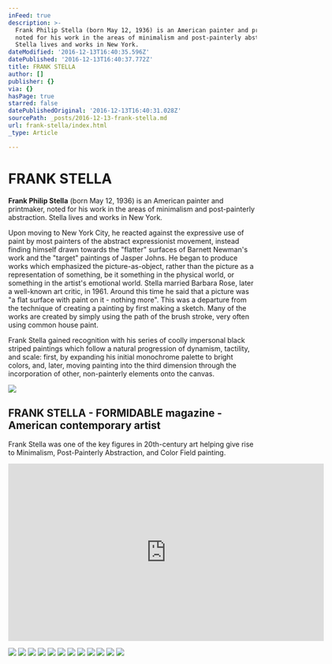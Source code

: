 ```yaml
---
inFeed: true
description: >-
  Frank Philip Stella (born May 12, 1936) is an American painter and printmaker,
  noted for his work in the areas of minimalism and post-painterly abstraction.
  Stella lives and works in New York.
dateModified: '2016-12-13T16:40:35.596Z'
datePublished: '2016-12-13T16:40:37.772Z'
title: FRANK STELLA
author: []
publisher: {}
via: {}
hasPage: true
starred: false
datePublishedOriginal: '2016-12-13T16:40:31.028Z'
sourcePath: _posts/2016-12-13-frank-stella.md
url: frank-stella/index.html
_type: Article

---
```

# FRANK STELLA

**Frank Philip Stella** (born May 12, 1936) is an American painter and printmaker, noted for his work in the areas of minimalism and post-painterly abstraction. Stella lives and works in New York.

Upon moving to New York City, he reacted against the expressive use of paint by most painters of the abstract expressionist movement, instead finding himself drawn towards the "flatter" surfaces of Barnett Newman's work and the "target" paintings of Jasper Johns. He began to produce works which emphasized the picture-as-object, rather than the picture as a representation of something, be it something in the physical world, or something in the artist's emotional world. Stella married Barbara Rose, later a well-known art critic, in 1961\. Around this time he said that a picture was "a flat surface with paint on it - nothing more". This was a departure from the technique of creating a painting by first making a sketch. Many of the works are created by simply using the path of the brush stroke, very often using common house paint.

Frank Stella gained recognition with his series of coolly impersonal black striped paintings which follow a natural progression of dynamism, tactility, and scale: first, by expanding his initial monochrome palette to bright colors, and, later, moving painting into the third dimension through the incorporation of other, non-painterly elements onto the canvas.

<article style=""><img src="https://s3-us-west-2.amazonaws.com/the-grid-img/p/5238840163dab81d8e00efe8781aed12f9c7ff61.jpg" /><h1>FRANK STELLA - FORMIDABLE magazine - American contemporary artist</h1><p>Frank Stella was one of the key figures in 20th-century art helping give rise to Minimalism, Post-Painterly Abstraction, and Color Field painting.</p></article>

<iframe src="https://cdn.embedly.com/widgets/media.html?src=https%3A%2F%2Fwww.youtube.com%2Fembed%2Fvideoseries%3Flist%3DPLuFa9o_Hkh4sMUP3BhtablkNMYA4spAUC&amp;url=http%3A%2F%2Fwww.youtube.com%2Fwatch%3Fv%3DcN_rRCfRdmQ&amp;image=https%3A%2F%2Fi.ytimg.com%2Fvi%2FcN_rRCfRdmQ%2Fhqdefault.jpg&amp;key=b7d04c9b404c499eba89ee7072e1c4f7&amp;type=text%2Fhtml&amp;schema=youtube" width="640" height="360" scrolling="no" frameborder="0" allowfullscreen="" style=""></iframe>

![](https://the-grid-user-content.s3-us-west-2.amazonaws.com/7fe6213a-b8e9-4e06-9295-bdd1cfecbd38.jpg)
![](https://the-grid-user-content.s3-us-west-2.amazonaws.com/b7a15c6a-493e-4a0d-b841-210488ab2fd1.jpg)
![](https://the-grid-user-content.s3-us-west-2.amazonaws.com/9aff6fa0-1c3a-48dd-981c-6d9b29a40404.jpg)
![](https://the-grid-user-content.s3-us-west-2.amazonaws.com/16af5d13-1e07-4165-978b-d523706fe7f7.jpg)
![](https://the-grid-user-content.s3-us-west-2.amazonaws.com/a5f04901-f5d2-4a3e-8496-40329428831b.jpg)
![](https://the-grid-user-content.s3-us-west-2.amazonaws.com/30e6c31b-ae70-47c4-ae79-8331be2388d7.jpg)
![](https://the-grid-user-content.s3-us-west-2.amazonaws.com/96d3c19c-8c8f-472c-b147-43b30666d2ca.jpg)
![](https://the-grid-user-content.s3-us-west-2.amazonaws.com/7ade50d0-14dd-4578-a45e-d717bdfb74d4.jpg)
![](https://the-grid-user-content.s3-us-west-2.amazonaws.com/aba08f4d-01bc-452c-ba36-84e80e48ced3.jpg)
![](https://the-grid-user-content.s3-us-west-2.amazonaws.com/190c7724-beff-4d0c-a2dc-3f986e8d46c9.jpg)
![](https://the-grid-user-content.s3-us-west-2.amazonaws.com/357488f5-ff60-4f10-ae6c-00ce3f57b002.jpg)
![](https://the-grid-user-content.s3-us-west-2.amazonaws.com/2665a99b-2878-4c8c-9223-fe96df7c8920.png)
